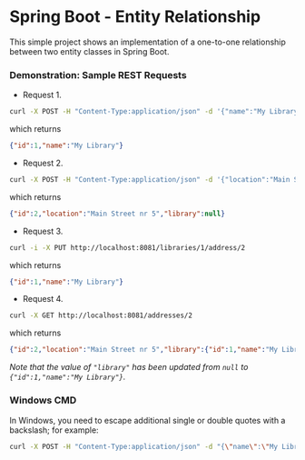 # Spring Boot - Entity Relationship

This simple project shows an implementation of a one-to-one relationship between two entity classes in Spring Boot.

### Demonstration: Sample REST Requests
- Request 1. 
```bash
curl -X POST -H "Content-Type:application/json" -d '{"name":"My Library"}' http://localhost:8081/libraries
```
which returns
```json
{"id":1,"name":"My Library"}
```

- Request 2.
```bash
curl -X POST -H "Content-Type:application/json" -d '{"location":"Main Street nr 5"}' http://localhost:8081/addresses
```
which returns 
```json
{"id":2,"location":"Main Street nr 5","library":null}
```

- Request 3.
```bash
curl -i -X PUT http://localhost:8081/libraries/1/address/2
```
which returns
```json
{"id":1,"name":"My Library"}
```

- Request 4.
```bash
curl -X GET http://localhost:8081/addresses/2
```
which returns
```json
{"id":2,"location":"Main Street nr 5","library":{"id":1,"name":"My Library"}}
```
_Note that the value of `"library"` has been updated from `null` to `{"id":1,"name":"My Library"}`._
### Windows CMD
In Windows, you need to escape additional single or double quotes with a backslash; for example:
```bash
curl -X POST -H "Content-Type:application/json" -d "{\"name\":\"My Library\"}" http://localhost:8081/libraries
```
